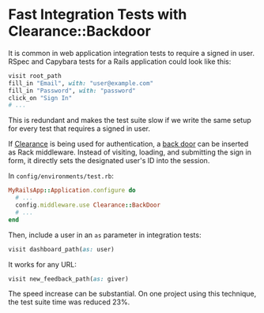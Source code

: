 # Fast Integration Tests with Clearance::Backdoor

It is common in web application integration tests
to require a signed in user.
RSpec and Capybara tests for a Rails application could look like this:

```ruby
visit root_path
fill_in "Email", with: "user@example.com"
fill_in "Password", with: "password"
click_on "Sign In"
# ...
```

This is redundant and makes the test suite slow
if we write the same setup for every test that requires a signed in user.

If [Clearance] is being used for authentication,
a [back door] can be inserted as Rack middleware.
Instead of visiting, loading, and submitting the sign in form,
it directly sets the designated user's ID into the session.

[Clearance]: http://github.com/thoughtbot/clearance
[back door]: http://xunitpatterns.com/back%20door.html

In `config/environments/test.rb`:

```ruby
MyRailsApp::Application.configure do
  # ...
  config.middleware.use Clearance::BackDoor
  # ...
end
```

Then, include a user in an `as` parameter in integration tests:

```ruby
visit dashboard_path(as: user)
```

It works for any URL:

```ruby
visit new_feedback_path(as: giver)
```

The speed increase can be substantial.
On one project using this technique,
the test suite time was reduced 23%.
